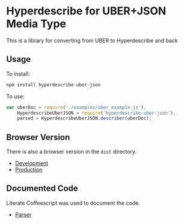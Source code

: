 Hyperdescribe for UBER+JSON Media Type
======================================

This is a library for converting from UBER to Hyperdescribe and back

## Usage

To install:

```javascript
npm install hyperdescribe-uber-json
```

To use:

```javascript
var uberDoc = require('./examples/uber_example.js'),
    HyperdescribeUberJSON = require('hyperdescribe-uber-json'),
    parsed = HyperdescribeUberJSON.describer(uberDoc);
```

## Browser Version

There is also a browser version in the `dist` directory.

* [Development](dist/uberjson.hyperdescribe.js)
* [Production](dist/uberjson.hyperdescribe.min.js)

## Documented Code

Literate Coffeescript was used to document the code.

* [Parser](src/parser.litcoffee)
